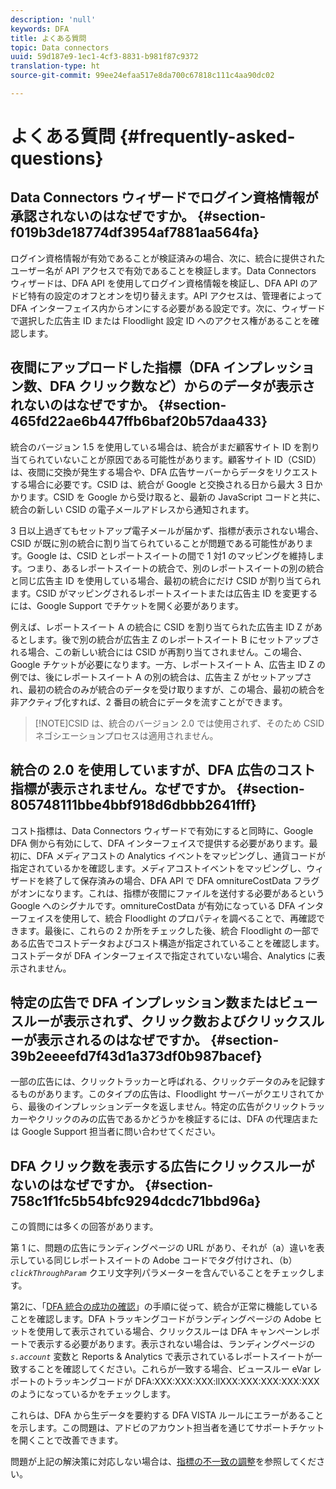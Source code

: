 ```yaml
---
description: 'null'
keywords: DFA
title: よくある質問
topic: Data connectors
uuid: 59d187e9-1ec1-4cf3-8831-b981f87c9372
translation-type: ht
source-git-commit: 99ee24efaa517e8da700c67818c111c4aa90dc02

---
```



# よくある質問 {#frequently-asked-questions}

## Data Connectors ウィザードでログイン資格情報が承認されないのはなぜですか。 {#section-f019b3de18774df3954af7881aa564fa}

ログイン資格情報が有効であることが検証済みの場合、次に、統合に提供されたユーザー名が API アクセスで有効であることを検証します。Data Connectors ウィザードは、DFA API を使用してログイン資格情報を検証し、DFA API のアドビ特有の設定のオフとオンを切り替えます。API アクセスは、管理者によって DFA インターフェイス内からオンにする必要がある設定です。次に、ウィザードで選択した広告主 ID または Floodlight 設定 ID へのアクセス権があることを確認します。

## 夜間にアップロードした指標（DFA インプレッション数、DFA クリック数など）からのデータが表示されないのはなぜですか。 {#section-465fd22ae6b447ffb6baf20b57daa433}

統合のバージョン 1.5 を使用している場合は、統合がまだ顧客サイト ID を割り当てられていないことが原因である可能性があります。顧客サイト ID（CSID）は、夜間に交換が発生する場合や、DFA 広告サーバーからデータをリクエストする場合に必要です。CSID は、統合が Google と交換される日から最大 3 日かかります。CSID を Google から受け取ると、最新の JavaScript コードと共に、統合の新しい CSID の電子メールアドレスから通知されます。

3 日以上過ぎてもセットアップ電子メールが届かず、指標が表示されない場合、CSID が既に別の統合に割り当てられていることが問題である可能性があります。Google は、CSID とレポートスイートの間で 1 対1 のマッピングを維持します。つまり、あるレポートスイートの統合で、別のレポートスイートの別の統合と同じ広告主 ID を使用している場合、最初の統合にだけ CSID が割り当てられます。CSID がマッピングされるレポートスイートまたは広告主 ID を変更するには、Google Support でチケットを開く必要があります。

例えば、レポートスイート A の統合に CSID を割り当てられた広告主 ID Z があるとします。後で別の統合が広告主 Z のレポートスイート B にセットアップされる場合、この新しい統合には CSID が再割り当てされません。この場合、Google チケットが必要になります。一方、レポートスイート A、広告主 ID Z の例では、後にレポートスイート A の別の統合は、広告主 Z がセットアップされ、最初の統合のみが統合のデータを受け取りますが、この場合、最初の統合を非アクティブ化すれば、2 番目の統合にデータを流すことができます。

> [!NOTE]CSID は、統合のバージョン 2.0 では使用されず、そのため CSID ネゴシエーションプロセスは適用されません。

## 統合の 2.0 を使用していますが、DFA 広告のコスト指標が表示されません。なぜですか。 {#section-805748111bbe4bbf918d6dbbb2641fff}

コスト指標は、Data Connectors ウィザードで有効にすると同時に、Google DFA 側から有効にして、DFA インターフェイスで提供する必要があります。最初に、DFA メディアコストの Analytics イベントをマッピングし、通貨コードが指定されているかを確認します。メディアコストイベントをマッピングし、ウィザードを終了して保存済みの場合、DFA API で DFA omnitureCostData フラグがオンになります。これは、指標が夜間にファイルを送付する必要があるという Google へのシグナルです。omnitureCostData が有効になっている DFA インターフェイスを使用して、統合 Floodlight のプロパティを調べることで、再確認できます。最後に、これらの 2 か所をチェックした後、統合 Floodlight の一部である広告でコストデータおよびコスト構造が指定されていることを確認します。コストデータが DFA インターフェイスで指定されていない場合、Analytics に表示されません。

## 特定の広告で DFA インプレッション数またはビュースルーが表示されず、クリック数およびクリックスルーが表示されるのはなぜですか。 {#section-39b2eeeefd7f43d1a373df0b987bacef}

一部の広告には、クリックトラッカーと呼ばれる、クリックデータのみを記録するものがあります。このタイプの広告は、Floodlight サーバーがクエリされてから、最後のインプレッションデータを返しません。特定の広告がクリックトラッカーやクリックのみの広告であるかどうかを検証するには、DFA の代理店または Google Support 担当者に問い合わせてください。

## DFA クリック数を表示する広告にクリックスルーがないのはなぜですか。 {#section-758c1f1fc5b54bfc9294dcdc71bbd96a}

この質問には多くの回答があります。

第 1 に、問題の広告にランディングページの URL があり、それが（a）違いを表示している同じレポートスイートの Adobe コードでタグ付けされ、（b）*`clickThroughParam`* クエリ文字列パラメーターを含んでいることをチェックします。

第2に、「[DFA 統合の成功の確認](../dfa-data-connector-analytics/dfa-integration.md)」の手順に従って、統合が正常に機能していることを確認します。DFA トラッキングコードがランディングページの Adobe ヒットを使用して表示されている場合、クリックスルーは DFA キャンペーンレポートで表示する必要があります。表示されない場合は、ランディングページの *`s.account`* 変数と Reports &amp; Analytics で表示されているレポートスイートが一致することを確認してください。これらが一致する場合、ビュースルー eVar レポートのトラッキングコードが DFA:XXX:XXX:XXX:llXXX:XXX:XXX:XXX:XXX のようになっているかをチェックします。

これらは、DFA から生データを要約する DFA VISTA ルールにエラーがあることを示します。この問題は、アドビのアカウント担当者を通じてサポートチケットを開くことで改善できます。

問題が上記の解決策に対応しない場合は、[指標の不一致の調整](../dfa-data-connector-analytics/dfa-reconciling-metric-discrepancies.md)を参照してください。
